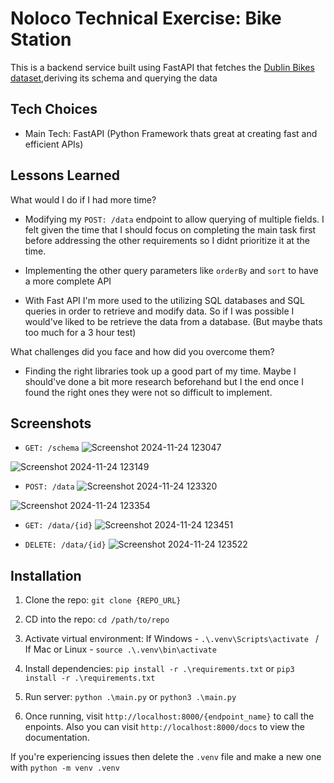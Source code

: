 # Noloco Technical Exercise: Bike Station

This is a backend service built using FastAPI that fetches the [Dublin Bikes dataset](https://app-media.noloco.app/noloco/dublin-bikes.json),deriving its schema and querying the data

## Tech Choices

- Main Tech: FastAPI (Python Framework thats great at creating fast and efficient APIs)

## Lessons Learned

What would I do if I had more time?

- Modifying my `POST: /data` endpoint to allow querying of multiple fields. I felt given the time that I should focus on completing the main task first before addressing the other requirements so I didnt prioritize it at the time.

- Implementing the other query parameters like `orderBy` and `sort` to have a more complete API

- With Fast API I'm more used to the utilizing SQL databases and SQL queries in order to retrieve and modify data. So if I was possible I would've liked to be retrieve the data from a database. (But maybe thats too much for a 3 hour test)

What challenges did you face and how did you overcome them?

- Finding the right libraries took up a good part of my time. Maybe I should've done a bit more research beforehand but I the end once I found the right ones they were not so difficult to implement.

## Screenshots

- `GET: /schema`
  ![Screenshot 2024-11-24 123047](https://github.com/user-attachments/assets/c8e0fa4c-6a81-4eaa-a7c0-e6817d6e2d74)

![Screenshot 2024-11-24 123149](https://github.com/user-attachments/assets/759432ca-675f-4b31-9ddf-eb792d7e77d6)

- `POST: /data`
  ![Screenshot 2024-11-24 123320](https://github.com/user-attachments/assets/cd8643f3-ee2e-42b6-ad7f-465432a7e90b)

![Screenshot 2024-11-24 123354](https://github.com/user-attachments/assets/d0cbfcb9-e089-41c8-a138-49178c514c81)

- `GET: /data/{id}`
  ![Screenshot 2024-11-24 123451](https://github.com/user-attachments/assets/051cc2c5-73ec-4974-a523-57202c43856a)

- `DELETE: /data/{id}`
  ![Screenshot 2024-11-24 123522](https://github.com/user-attachments/assets/e3ca525b-7561-4a3b-9a12-7777c6cfe5dd)

## Installation

1. Clone the repo: `git clone {REPO_URL}`

2. CD into the repo: `cd /path/to/repo`

3. Activate virtual environment: If Windows - `.\.venv\Scripts\activate ` / If Mac or Linux - `source .\.venv\bin\activate `

4. Install dependencies: `pip install -r .\requirements.txt` or `pip3 install -r .\requirements.txt`

5. Run server: `python .\main.py` or `python3 .\main.py`

6. Once running, visit `http://localhost:8000/{endpoint_name}` to call the enpoints. Also you can visit `http://localhost:8000/docs` to view the documentation.

If you're experiencing issues then delete the `.venv` file and make a new one with `python -m venv .venv`
